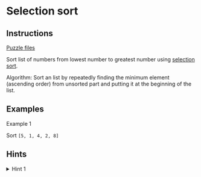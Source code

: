 # Selection sort

## Instructions

[Puzzle files](.)

Sort list of numbers from lowest number to greatest number using [selection sort](https://en.wikipedia.org/wiki/Selection_sort).

Algorithm: Sort an list by repeatedly finding the minimum element (ascending order) from unsorted part and putting it at the beginning of
the list.

## Examples

Example 1

Sort `[5, 1, 4, 2, 8]`



## Hints

<details>
<summary>Hint 1</summary>
The algorithm uses two sublists in a given array.

1. The sublist which is already sorted
2. Remaining sublist which is unsorted
</details>
